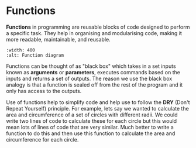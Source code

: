 # Functions

**Functions** in programming are reusable blocks of code designed to perform a specific task. They help in organising and modularising code, making it more readable, maintainable, and reusable.

```{figure} ../_images/5_Function.svg
:width: 400
:alt: Function diagram
```

Functions can be thought of as "black box" which takes in a set inputs known as **arguments** or **parameters**, executes commands based on the inputs and returns a set of outputs. The reason we use the black box analogy is that a function is sealed off from the rest of the program and it only has access to the outputs.

Use of functions help to simplify code and help use to follow the **DRY** (Don't Repeat Yourself) principle. For example, lets say we wanted to calculate the area and circumference of a set of circles with different radii. We could write two lines of code to calculate these for each circle but this would mean lots of lines of code that are very similar. Much better to write a function to do this and then use this function to calculate the area and circumference for each circle.